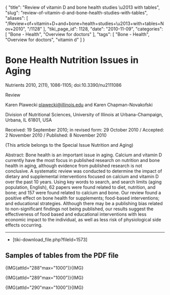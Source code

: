 {
    "title": "Review of vitamin D and bone health studies \u2013 with tables",
    "slug": "review-of-vitamin-d-and-bone-health-studies-with-tables",
    "aliases": [
        "/Review+of+vitamin+D+and+bone+health+studies+\u2013+with+tables+Nov+2010",
        "/1128"
    ],
    "tiki_page_id": 1128,
    "date": "2010-11-09",
    "categories": [
        "Bone - Health",
        "Overview for doctors"
    ],
    "tags": [
        "Bone - Health",
        "Overview for doctors",
        "vitamin d"
    ]
}


# Bone Health Nutrition Issues in Aging

Nutrients 2010, 2(11), 1086-1105; doi:10.3390/nu2111086

Review

Karen Plawecki plawecki@illinois.edu and Karen Chapman-Novakofski 

Division of Nutritional Sciences, University of Illinois at Urbana-Champaign, Urbana, IL 61801, USA

Received: 19 September 2010; in revised form: 29 October 2010 / Accepted: 2 November 2010 / Published: 8 November 2010

(This article belongs to the Special Issue Nutrition and Aging)

Abstract: Bone health is an important issue in aging. Calcium and vitamin D currently have the most focus in published research on nutrition and bone health in aging, although evidence from published research is not conclusive. A systematic review was conducted to determine the impact of dietary and supplemental interventions focused on calcium and vitamin D over the past 10 years. Using key words to search, and search limits (aging population, English), 62 papers were found related to diet, nutrition, and bone; and 157 were found related to calcium and bone. Our review found a positive effect on bone health for supplements; food-based interventions; and educational strategies. Although there may be a publishing bias related to non-significant findings not being published, our results suggest the effectiveness of food based and educational interventions with less economic impact to the individual, as well as less risk of physiological side effects occurring.

- - - - - 

* <span>[tiki-download_file.php?fileId=1573]</span>

## Samples of tables from the PDF file

{IMG(attId="288"max="1000")}{IMG}

{IMG(attId="289"max="1000")}{IMG}

{IMG(attId="290"max="1000")}{IMG}
